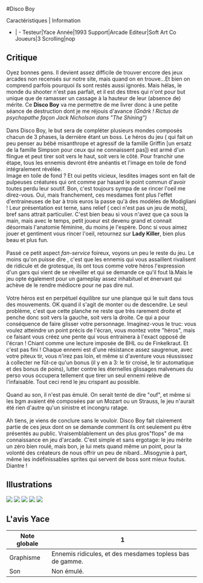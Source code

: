 #Disco Boy

Caractéristiques | Information
- | -
Testeur|Yace
Année|1993
Support|Arcade
Editeur|Soft Art Co
Joueurs|3
Scrolling|nop

## Critique
Oyez bonnes gens. Il devient assez difficile de trouver encore des jeux arcades non recensés sur notre site, mais quand on en trouve...Et bien on comprend parfois pourquoi ils sont restés aussi ignorés.  Mais hélas, le monde du shooter n'est pas parfait, et il est des titres qui n'ont pour but unique que de ramasser un cassage à la hauteur de leur (absence de) mérite. Ce <b>Disco Boy</b> va me permettre de me livrer donc à une petite séance de destruction dont je me réjouis d'avance <i>(Gnârk ! Rictus de psychopathe façon Jack Nicholson dans "The Shining")</i><br/><br/>Dans Disco Boy, le but sera de compléter plusieurs mondes composés chacun de 3 phases, la dernière étant un boss. Le héros du jeu ( qui fait un peu penser au bébé misanthrope et agressif de la famille Griffin [un ersatz de la famille Simpson pour ceux qui ne connaissent pas]) est armé d'un flingue et peut tirer soit vers le haut, soit vers le côté. Pour franchir une étape, tous les ennemis devront être anéantis et l'image en toile de fond intégralement révélée.<br/>Image en toile de fond ? Et oui petits vicieux, lesdites images sont en fait de pulpeuses créatures qui ont comme par hasard le point commun d'avoir toutes perdu leur soutif. Bon, c'est toujours sympa de se rincer l'oeil me direz-vous. Oui, mais franchement, ces mesdames font plus l'effet d'entraineuses de bar à trois euros la passe qu'à des modèles de Modigliani ! Leur présentation est terne, sans relief ( ceci n'est pas un jeu de mots), bref sans attrait particulier. C'est bien beau si vous n'avez que ça sous la main, mais avec le temps, petit joueur est devenu grand et connait désormais l'anatomie féminine, du moins je l'espère. Donc si vous aimez jouer et gentiment vous rincer l'oeil, retournez sur <b>Lady Killer</b>, bien plus beau et plus fun.<br/><br/>Passé ce petit aspect <i>fan-service</i> foireux, voyons un peu le reste du jeu. Le moins qu'on puisse dire , c'est que les ennemis qui vous assaillent rivalisent de ridicule et de grotesque, ils ont tous comme votre héros l'expression d'un gars qui vient de se réveiller et qui se demande ce qu'il fout là.Mais le jeu opte également pour un gameplay assez inhabituel et énervant qui achève de le rendre médiocre pour ne pas dire nul.<br/><br/>Votre héros est en perpétuel équilibre sur une planque qui le suit dans tous des mouvements. OK quand il s'agit de monter ou de descendre. Le seul problème, c'est que cette planche ne reste que très rarement droite et penche donc soit vers la gauche, soit vers la droite. Ce qui a pour conséquence de faire glisser votre personnage. Imaginez-vous le truc: vous voulez atteindre un point précis de l'écran, vous montez votre "héros", mais ce faisant vous créez une pente qui vous entrainera à l'exact opposé de l'écran ! Chiant comme une lecture imposée de BHL ou de Finkelkraut. Et c'est pas fini ! Chaque ennemi est d'une résistance assez saugrenue, avec votre piteux tir, vous n'irez pas loin, et même si d'aventure vous réussissez à collecter ne fût-ce qu'un bonus (il y en a 3: le tir croisé, le tir automatique  et des bonus de poins), lutter contre les éternelles glissages malvenues du perso vous occupera tellement que tirer un seul ennemi relève de l'infaisable.  Tout ceci rend le jeu crispant au possible.<br/><br/>Quand au son, il n'est pas émulé. On serait tenté de dire "ouf", et même si les bgm avaient été composées par un Mozart ou un Strauss, le jeu n'aurait été rien d'autre qu'un sinistre et incongru ratage.<br/><br/>Ah tiens, je viens de conclure sans le vouloir. Disco Boy fait clairement partie de ces jeux dont on se demande comment ils ont seulement pu être présentés au public. Vraisemblablement un des plus gros"flops" de ma connaissance en jeu d'arcade. C'est simple et sans ergotage: le jeu mérite un zéro bien roulé, mais bon, je lui mets quand même un point, pour la volonté des créateurs de nous offrir un peu de nibard...Misogynie à part, même les indéfinissables sprites qui servent de boss sont mieux foutus. Diantre !

## Illustrations
![](http://www.shmup.com/images/thumbs/img_fiche_1_1234.png)
![](http://www.shmup.com/images/thumbs/img_fiche_2_1234.png)
![](http://www.shmup.com/images/thumbs/img_fiche_3_1234.png)
![](http://www.shmup.com/images/thumbs/img_fiche_4_1234.png)
![](http://www.shmup.com/images/thumbs/)

## L'avis Yace
Note globale|1
-|-
Graphisme|Ennemis  ridicules, et des mesdames topless bas de gamme.
Son|Non émulé.
